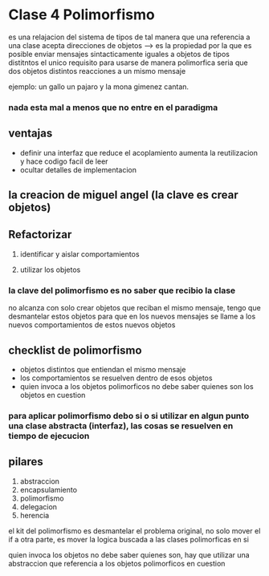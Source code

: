 # Clase 4 Polimorfismo

es una relajacion del sistema de tipos de tal manera que una referencia a una clase acepta direcciones de objetos -->
es la propiedad por la que es posible enviar mensajes sintacticamente iguales a objetos de tipos distitntos el  unico requisito para usarse de manera polimorfica seria que dos objetos distintos reacciones a un mismo mensaje

ejemplo: un gallo un pajaro y la mona gimenez cantan.

### nada esta mal a menos que no entre en el paradigma

## ventajas

- definir una interfaz que reduce el acoplamiento aumenta la reutilizacion y hace codigo facil de leer
- ocultar detalles de implementacion

## la creacion de miguel angel (la clave es crear objetos)

## Refactorizar

1. identificar y aislar comportamientos

2. utilizar los objetos

### la clave del polimorfismo es no saber que recibio la clase

no alcanza con solo crear objetos que reciban el mismo mensaje, tengo que desmantelar estos objetos para que en los nuevos mensajes se llame a los nuevos comportamientos de estos nuevos objetos

## checklist de polimorfismo

- objetos distintos que entiendan el mismo mensaje
- los comportamientos se resuelven dentro de esos objetos
- quien invoca a los objetos polimorficos no debe saber quienes son los objetos en cuestion

### para aplicar polimorfismo debo si o si utilizar en algun punto una clase abstracta (interfaz), las cosas se resuelven en tiempo de ejecucion

## pilares

1. abstraccion
2. encapsulamiento
3. polimorfismo
4. delegacion
5. herencia

el kit del polimorfismo es desmantelar el problema original, no solo mover el if a otra parte, es mover la logica buscada a las clases polimorficas en si

quien invoca los objetos no debe saber quienes son, hay que utilizar una abstraccion que referencia a los objetos polimorficos en cuestion